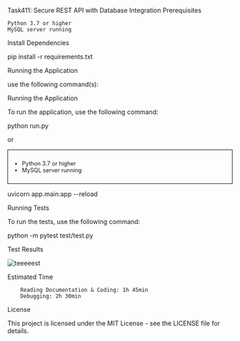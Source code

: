 Task411: Secure REST API with Database Integration
Prerequisites

    Python 3.7 or higher
    MySQL server running
    

Install Dependencies

pip install -r requirements.txt


Running the Application

use the following command(s):

Running the Application

To run the application, use the following command:

python run.py

or

<div style="border:1px solid black; padding:10px; font-size:90%;">
    <ul>
        <li>Python 3.7 or higher</li>
        <li>MySQL server running</li>
    </ul>
</div>

uvicorn app.main:app --reload

Running Tests

To run the tests, use the following command:


python -m pytest test/test.py




Test Results


   ![teeeeest](https://github.com/meta4r/Task411/assets/123734096/362964fd-739b-468b-9474-bca7ac5275c4)






Estimated Time

        Reading Documentation & Coding: 1h 45min
        Debugging: 2h 30min

License

This project is licensed under the MIT License - see the LICENSE file for details.
